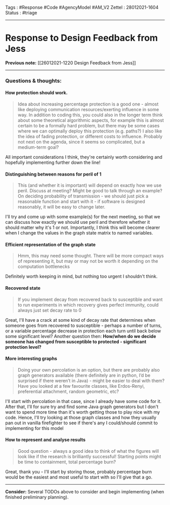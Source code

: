 Tags :   #Response #Code #AgencyModel #AM_V2
Zettel :  28012021-1604
Status : #triage 

-----

# Response to Design Feedback from Jess

**Previous note:** [[26012021-1220 Design Feedback from Jess]]

-----

### Questions & thoughts:

#### How protection should work.

> Idea about increasing percentage protection is a good one - almost like deploying communication resources/exerting influence in some way.
> In addition to coding this, you could also in the longer term think about some theoretical algorithmic aspects, for example this is almost certain to be a formally hard problem, but there may be some cases where we can optimally deploy this protection (e.g. paths?)
> I also like the idea of fading protection, or different costs to influence. Probably not next on the agenda, since it seems so complicated, but a medium-term goal?

All important considerations I think, they're certainly worth considering and hopefully implementing further down the line!

#### Distinguishing between reasons for peril of 1

> This (and whether it is important) will depend on exactly how we use peril. Discuss at meeting? Might be good to talk through an example?
> On deciding probability of transmission - we should just pick a reasonable function and start with it - if software is designed reasonably, it will be easy to change later.

I'll try and come up with some example(s) for the next meeting, so that we can discuss how exactly we should use peril and therefore whether it should matter why it's 1 or not. Importantly,  I think this will become clearer when I change the values in the graph state matrix to named variables.


#### Efficient representation of the graph state

> Hmm, this may need some thought. There will be more compact ways of representing it, but may or may not be worth it depending on the computation bottlenecks

Definitely worth keeping in mind, but nothing too urgent I shouldn't think.


#### Recovered state

> If you implement decay from recovered back to susceptible and want to run experiments in which recovery gives perfect immunity, could always just set decay rate to 0

Great, I'll have a crack at some kind of decay rate that determines when someone goes from recovered to susceptible - perhaps a number of turns, or a variable percentage decrease in protection each turn until back below some significant level? Another question then: **How/when do we decide someone has changed from susceptible to protected - significant protection level?**


#### More interesting graphs

> Doing your own percolation is an option, but there are probably also graph generators available (there definitely are in python, I’d be surprised if there weren’t in Java) - might be easier to deal with them? Have you looked at a few favourite classes, like Erdos-Renyi, preferential attachment, random geometric, etc?

I'll start with percolation in that case, since I already have some code for it. After that, I'll for sure try and find some Java graph generators but I don't want to spend more time than it's worth getting those to play nice with my code. Hence, I'll try looking at those graph classes and how they usually pan out in vanilla firefighter to see if there's any I could/should commit to implementing for this model


#### How to represent and analyse results

> Good question - always a good idea to think of what the figures will look like if the research is brilliantly successful! Starting points might be time to containment, total percentage burn?

Great, thank you - I'll start by storing those, probably percentage burn would be the easiest and most useful to start with so I'll give that a go.


-----
 
**Consider:** Several TODOs above to consider and begin implementing (when finished preliminary planning).
